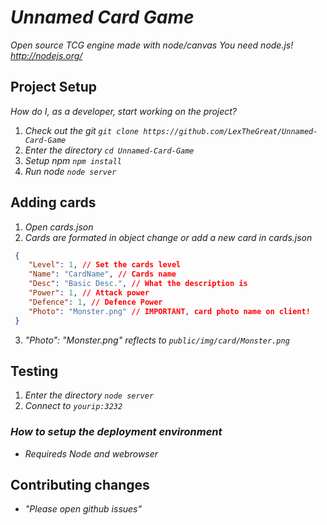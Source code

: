 # _Unnamed Card Game_

_Open source TCG engine made with node/canvas_
_You need node.js! http://nodejs.org/_

## Project Setup

_How do I, as a developer, start working on the project?_ 

1. _Check out the git `git clone https://github.com/LexTheGreat/Unnamed-Card-Game`_
2. _Enter the directory `cd Unnamed-Card-Game`_
3. _Setup npm `npm install`_
4. _Run node `node server`_

## Adding cards
1. _Open cards.json_
2. _Cards are formated in object change or add a new card in cards.json_
```json
 {
    "Level": 1, // Set the cards level
    "Name": "CardName", // Cards name
    "Desc": "Basic Desc.", // What the description is
    "Power": 1, // Attack power
    "Defence": 1, // Defence Power
    "Photo": "Monster.png" // IMPORTANT, card photo name on client!
 }
```
3. _"Photo": "Monster.png" reflects to `public/img/card/Monster.png`_

## Testing

1. _Enter the directory `node server`_
2. _Connect to `yourip:3232`_

### _How to setup the deployment environment_

- _Requireds Node and webrowser_

## Contributing changes

- _"Please open github issues"_

